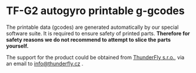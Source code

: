 # TF-G2 autogyro printable g-gcodes

The printable data (gcodes) are generated automatically by our special software suite. It is required to ensure safety of printed parts. **Therefore for safety reasons we do not recommend to attempt to slice the parts yourself.**

The support for the product could be obtained from [ThunderFly s.r.o.](https://www.thunderfly.cz/), via an email to info@thunderfly.cz .
